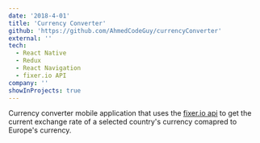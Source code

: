 ```yaml
---
date: '2018-4-01'
title: 'Currency Converter'
github: 'https://github.com/AhmedCodeGuy/currencyConverter'
external: ''
tech:
  - React Native
  - Redux
  - React Navigation
  - fixer.io API
company: ''
showInProjects: true
---
```


Currency converter mobile application that uses the [fixer.io api](https://fixer.io/) to get the current exchange rate of a selected country's currency comapred to Europe's currency.

